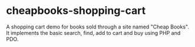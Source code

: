 # cheapbooks-shopping-cart
A shopping cart demo for books sold through a site named "Cheap Books". It implements the basic search, find, add to cart and buy using PHP and PDO.
